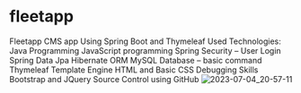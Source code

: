 # fleetapp
Fleetapp CMS app Using Spring Boot and Thymeleaf
Used Technologies:
Java Programming
JavaScript programming
Spring Security – User Login
Spring Data Jpa
Hibernate ORM
MySQL Database – basic command
Thymeleaf Template Engine
HTML and Basic CSS
Debugging Skills
Bootstrap and JQuery
Source Control using GitHub
![2023-07-04_20-57-11](https://github.com/Yessenali-Yerkebulan/fleetapp/assets/113698340/1cdb87d9-7dde-4918-a155-dd90418200d2)
